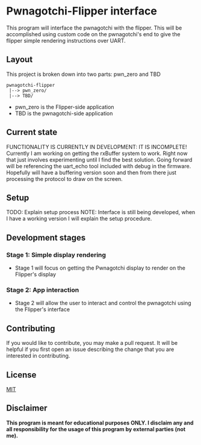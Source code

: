 # Pwnagotchi-Flipper interface
This program will interface the pwnagotchi with the flipper. This will be accomplished using custom code on the pwnagotchi's end to give the flipper simple rendering instructions over UART.

## Layout
This project is broken down into two parts: pwn_zero and TBD
```
pwnagotchi-flipper
 |--> pwn_zero/
 |--> TBD/
```
- pwn_zero is the Flipper-side application
- TBD is the pwnagotchi-side application

## Current state
FUNCTIONALITY IS CURRENTLY IN DEVELOPMENT: IT IS INCOMPLETE!
Currently I am working on getting the rxBuffer system to work. Right now that just involves experimenting until I find the best solution. Going forward will be referencing the uart_echo tool included with debug in the firmware. Hopefully will have a buffering version soon and then from there just processing the protocol to draw on the screen.

## Setup
TODO: Explain setup process
NOTE: Interface is still being developed, when I have a working version I will explain the setup procedure.

## Development stages
### Stage 1: Simple display rendering
- Stage 1 will focus on getting the Pwnagotchi display to render on the Flipper's display

### Stage 2: App interaction
- Stage 2 will allow the user to interact and control the pwnagotchi using the Flipper's interface

## Contributing
If you would like to contribute, you may make a pull request. It will be helpful if you first open an issue describing the change that you are interested in contributing.

## License
[MIT](https://choosealicense.com/licenses/mit/)

## Disclaimer
<b>This program is meant for educational purposes ONLY. I disclaim any and all responsibility for the usage of this program by external parties (not me).</b>
